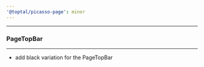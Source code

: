 ```yaml
---
'@toptal/picasso-page': minor
---
```


---

### PageTopBar

---

- add black variation for the PageTopBar
